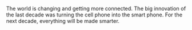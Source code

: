 The world is changing and getting more connected. The big innovation of the last decade was turning the cell phone into the smart phone. For the next decade, everything will be made smarter.